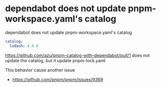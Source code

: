 # dependabot does not update pnpm-workspace.yaml's catalog

dependabot does not update pnpm-workspace.yaml's catalog

```yaml
catalog:
  lodash: 4.0.0
```

https://github.com/azu/pnpm-catalog-with-dependabot/pull/1 does not update the catalog, but it update pnpm-lock.yaml

This behavior cause another issue 

- https://github.com/pnpm/pnpm/issues/9369